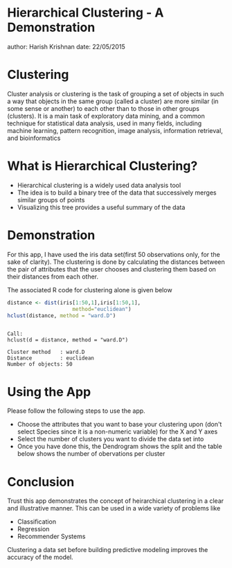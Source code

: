  Hierarchical Clustering - A Demonstration
========================================================
author: Harish Krishnan
date: 22/05/2015

Clustering
========================================================

Cluster analysis or clustering is the task of grouping a set of objects in such a way that objects in the same group (called a cluster) are more similar (in some sense or another) to each other than to those in other groups (clusters). It is a main task of exploratory data mining, and a common technique for statistical data analysis, used in many fields, including machine learning, pattern recognition, image analysis, information retrieval, and bioinformatics

What is Hierarchical Clustering?
========================================================


- Hierarchical clustering is a widely used data analysis tool
- The idea is to build a binary tree of the data that successively
merges similar groups of points
- Visualizing this tree provides a useful summary of the data

Demonstration
========================================================
For this app, I have used the iris data set(first 50 observations only, for the sake of clarity). The clustering is done by calculating the distances between the pair of attributes that the user chooses and clustering them based on their distances from each other.

The associated R code for clustering alone is given below


```r
distance <- dist(iris[1:50,1],iris[1:50,1],
                     method="euclidean")
hclust(distance, method = "ward.D")
```

```

Call:
hclust(d = distance, method = "ward.D")

Cluster method   : ward.D 
Distance         : euclidean 
Number of objects: 50 
```

Using the App
========================================================
Please follow the following steps to use the app.

- Choose the attributes that you want to base your clustering upon (don't select Species since it is a non-numeric variable) for the X and Y axes
- Select the number of clusters you want to divide the data set into
- Once you have done this, the Dendrogram shows the split and the table below shows the number of obervations per cluster

Conclusion
========================================================
Trust this app demonstrates the concept of heirarchical clustering in a clear and illustrative manner. This can be used in a wide variety of problems like

  - Classification
  - Regression
  - Recommender Systems 
  
Clustering a data set before building predictive modeling improves the accuracy of the model.
